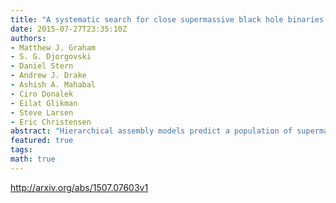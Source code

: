 ```yaml
---
title: "A systematic search for close supermassive black hole binaries in the   Catalina Real-Time Transient Survey"
date: 2015-07-27T23:35:10Z
authors:
- Matthew J. Graham
- S. G. Djorgovski
- Daniel Stern
- Andrew J. Drake
- Ashish A. Mahabal
- Ciro Donalek
- Eilat Glikman
- Steve Larsen
- Eric Christensen
abstract: "Hierarchical assembly models predict a population of supermassive black hole (SMBH) binaries. These are not resolvable by direct imaging but may be detectable via periodic variability (or nanohertz frequency gravitational waves). Following our detection of a 5.2 year periodic signal in the quasar PG 1302-102 (Graham et al. 2015), we present a novel analysis of the optical variability of 243,500 known spectroscopically confirmed quasars using data from the Catalina Real-time Transient Survey (CRTS) to look for close (< 0.1 pc) SMBH systems. Looking for a strong Keplerian periodic signal with at least 1.5 cycles over a baseline of nine years, we find a sample of 111 candidate objects. This is in conservative agreement with theoretical predictions from models of binary SMBH populations. Simulated data sets, assuming stochastic variability, also produce no equivalent candidates implying a low likelihood of spurious detections. The periodicity seen is likely attributable to either jet precession, warped accretion disks or periodic accretion associated with a close SMBH binary system. We also consider how other SMBH binary candidates in the literature appear in CRTS data and show that none of these are equivalent to the identified objects. Finally, the distribution of objects found is consistent with that expected from a gravitational wave-driven population. This implies that circumbinary gas is present at small orbital radii and is being perturbed by the black holes. None of the sources is expected to merge within at least the next century. This study opens a new unique window to study a population of close SMBH binaries that must exist according to our current understanding of galaxy and SMBH evolution."
featured: true
tags:
math: true
---
```

http://arxiv.org/abs/1507.07603v1
